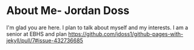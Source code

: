 # About Me- Jordan Doss

I'm glad you are here. I plan to talk about myself and my interests.
I am a senior at EBHS and plan 
https://github.com/jdoss1/github-pages-with-jekyll/pull/7#issue-432736685
